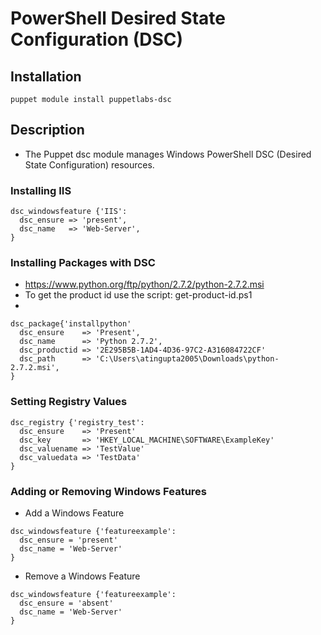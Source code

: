 # PowerShell Desired State Configuration (DSC)
## Installation
```
puppet module install puppetlabs-dsc
```

## Description
 - The Puppet dsc module manages Windows PowerShell DSC (Desired State Configuration) resources.

### Installing IIS
```
dsc_windowsfeature {'IIS':
  dsc_ensure => 'present',
  dsc_name   => 'Web-Server',
}
```

### Installing Packages with DSC
 - https://www.python.org/ftp/python/2.7.2/python-2.7.2.msi
 - To get the product id use the script: get-product-id.ps1
 - 
```
dsc_package{'installpython'
  dsc_ensure    => 'Present',
  dsc_name      => 'Python 2.7.2',
  dsc_productid => '2E295B5B-1AD4-4D36-97C2-A316084722CF'
  dsc_path      => 'C:\Users\atingupta2005\Downloads\python-2.7.2.msi',
}

```

### Setting Registry Values
```
dsc_registry {'registry_test':
  dsc_ensure    => 'Present'
  dsc_key       => 'HKEY_LOCAL_MACHINE\SOFTWARE\ExampleKey'
  dsc_valuename => 'TestValue'
  dsc_valuedata => 'TestData'
}
```

### Adding or Removing Windows Features
 - Add a Windows Feature
```
dsc_windowsfeature {'featureexample':
  dsc_ensure = 'present'
  dsc_name = 'Web-Server'
}
```

 - Remove a Windows Feature
```
dsc_windowsfeature {'featureexample':
  dsc_ensure = 'absent'
  dsc_name = 'Web-Server'
}
```


